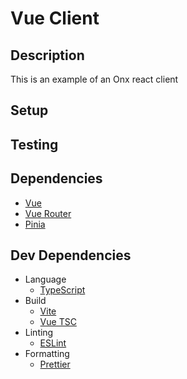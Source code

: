 # Vue Client

## Description

This is an example of an Onx react client

## Setup

## Testing

## Dependencies

- [Vue](https://v3.vuejs.org/)
- [Vue Router](https://router.vuejs.org/)
- [Pinia](https://pinia.esm.dev/)

## Dev Dependencies

- Language
  - [TypeScript](https://www.typescriptlang.org/)
- Build
  - [Vite](https://vitejs.dev/)
  - [Vue TSC](https://vuejs.org/guide/typescript/overview.html)
- Linting
  - [ESLint](https://eslint.org/)
- Formatting
  - [Prettier](https://prettier.io/)

